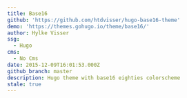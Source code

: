 ```yaml
---
title: Base16
github: 'https://github.com/htdvisser/hugo-base16-theme'
demo: 'https://themes.gohugo.io/theme/base16/'
author: Hylke Visser
ssg:
  - Hugo
cms:
  - No Cms
date: 2015-12-09T16:01:53.000Z
github_branch: master
description: Hugo theme with base16 eighties colorscheme
stale: true
---
```

